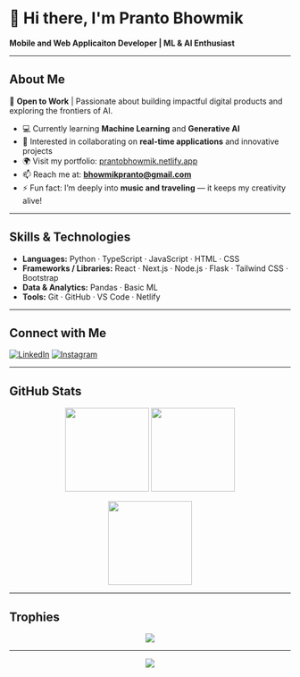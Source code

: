 <!-- README.md for https://github.com/prantobhowmik -->

# 👋 Hi there, I'm Pranto Bhowmik

**Mobile and Web Applicaiton Developer | ML & AI Enthusiast**

---

## About Me

🎯 **Open to Work** | Passionate about building impactful digital products and exploring the frontiers of AI.

- 💻 Currently learning **Machine Learning** and **Generative AI**  
- 🤝 Interested in collaborating on **real-time applications** and innovative projects  
- 🌍 Visit my portfolio: [prantobhowmik.netlify.app](https://prantobhowmik.netlify.app/)  
- 📫 Reach me at: **bhowmikpranto@gmail.com**  
- ⚡ Fun fact: I’m deeply into **music and traveling** — it keeps my creativity alive!

---

## Skills & Technologies

- **Languages:** Python · TypeScript · JavaScript · HTML · CSS
- **Frameworks / Libraries:** React · Next.js · Node.js · Flask · Tailwind CSS · Bootstrap
- **Data & Analytics:** Pandas · Basic ML
- **Tools:** Git · GitHub · VS Code · Netlify

---

## Connect with Me

[![LinkedIn](https://img.shields.io/badge/LinkedIn-%230077B5.svg?logo=linkedin&logoColor=white)](https://linkedin.com/in/pranto-bhowmik)
[![Instagram](https://img.shields.io/badge/Instagram-%23E4405F.svg?logo=instagram&logoColor=white)](https://instagram.com/pranto_bhowmik)

---

## GitHub Stats

<p align="center">
  <img src="https://github-readme-stats.vercel.app/api?username=prantobhowmik&theme=dark&hide_border=true&show_icons=true" height="150" />
  <img src="https://github-readme-streak-stats.herokuapp.com?user=prantobhowmik&theme=dark&hide_border=true" height="150" />
</p>

<p align="center">
  <img src="https://github-readme-stats.vercel.app/api/top-langs/?username=prantobhowmik&theme=dark&hide_border=true&layout=compact" height="150" />
</p>

---

## Trophies

<p align="center">
  <img src="https://github-profile-trophy.vercel.app/?username=prantobhowmik&theme=radical&no-frame=true&margin-w=10" />
</p>

---

<p align="center">
  <img src="https://visitcount.itsvg.in/api?id=prantobhowmik&icon=2&color=12" />
</p>
